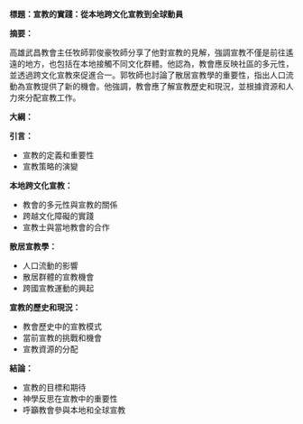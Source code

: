 **標題：宣教的實踐：從本地跨文化宣教到全球動員**

**摘要：**

高雄武昌教會主任牧師郭俊豪牧師分享了他對宣教的見解，強調宣教不僅是前往遙遠的地方，也包括在本地接觸不同文化群體。他認為，教會應反映社區的多元性，並透過跨文化宣教來促進合一。郭牧師也討論了散居宣教學的重要性，指出人口流動為宣教提供了新的機會。他強調，教會應了解宣教歷史和現況，並根據資源和人力來分配宣教工作。

**大綱：**

**引言：**

* 宣教的定義和重要性
* 宣教策略的演變

**本地跨文化宣教：**

* 教會的多元性與宣教的關係
* 跨越文化障礙的實踐
* 宣教士與當地教會的合作

**散居宣教學：**

* 人口流動的影響
* 散居群體的宣教機會
* 跨國宣教運動的興起

**宣教的歷史和現況：**

* 教會歷史中的宣教模式
* 當前宣教的挑戰和機會
* 宣教資源的分配

**結論：**

* 宣教的目標和期待
* 神學反思在宣教中的重要性
* 呼籲教會參與本地和全球宣教